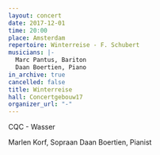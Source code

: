 ```yaml
---
layout: concert
date: 2017-12-01
time: 20:00
place: Amsterdam
repertoire: Winterreise - F. Schubert
musicians: |-
  Marc Pantus, Bariton
  Daan Boertien, Piano
in_archive: true
cancelled: false
title: Winterreise
hall: Concertgebouw17
organizer_url: "-"
---
```


CQC - Wasser

Marlen Korf, Sopraan
Daan Boertien, Pianist
